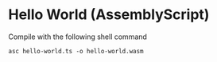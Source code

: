 # Hello World (AssemblyScript)

Compile with the following shell command

```shell
asc hello-world.ts -o hello-world.wasm
```
